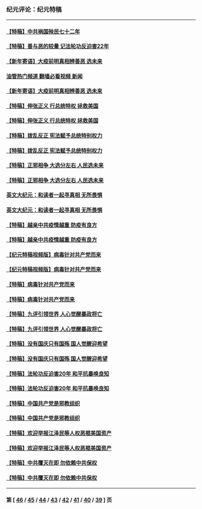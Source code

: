 ### 纪元评论：纪元特稿
---
#### [【特稿】中共祸国殃民七十二年](../../pages/nsc424/n13272607.md?04090330) 
#### [【特稿】善与恶的较量 记法轮功反迫害22年](../../pages/nsc424/n13086597.md?04090330) 
#### [【新年寄语】大疫前明真相辨善恶 选未来](../../pages/nsc424/n12660855.md?04090330) 
#### [油管热门频道 翻墙必看视频 新闻](ok?04090330)
#### [【新年寄语】大疫前明真相辨善恶 选未来](../../pages/nsc424/n12660855.md?04090330) 
#### [【特稿】伸张正义 行总统特权 拯救美国](../../pages/nsc424/n12616806.md?04090330) 
#### [【特稿】伸张正义 行总统特权 拯救美国](../../pages/nsc424/n12616806.md?04090330) 
#### [【特稿】拨乱反正 宪法赋予总统特别权力](../../pages/nsc424/n12598306.md?04090330) 
#### [【特稿】拨乱反正 宪法赋予总统特别权力](../../pages/nsc424/n12598306.md?04090330) 
#### [【特稿】正邪相争 大选分左右 人民选未来](../../pages/nsc424/n12545208.md?04090330) 
#### [【特稿】正邪相争 大选分左右 人民选未来](../../pages/nsc424/n12545208.md?04090330) 
#### [英文大纪元：和读者一起寻真相 无所畏惧](../../pages/nsc424/n12542027.md?04090330) 
#### [英文大纪元：和读者一起寻真相 无所畏惧](../../pages/nsc424/n12542027.md?04090330) 
#### [【特稿】越亲中共疫情越重 防疫有良方](../../pages/nsc424/n12042989.md?04090330) 
#### [【特稿】越亲中共疫情越重 防疫有良方](../../pages/nsc424/n12042989.md?04090330) 
#### [【纪元特稿视频版】病毒针对共产党而来](../../pages/nsc424/n11977328.md?04090330) 
#### [【纪元特稿视频版】病毒针对共产党而来](../../pages/nsc424/n11977328.md?04090330) 
#### [【特稿】病毒针对共产党而来](../../pages/nsc424/n11928818.md?04090330) 
#### [【特稿】病毒针对共产党而来](../../pages/nsc424/n11928818.md?04090330) 
#### [【特稿】九评引领世界 人心觉醒暴政将亡](../../pages/nsc424/n11660496.md?04090330) 
#### [【特稿】九评引领世界 人心觉醒暴政将亡](../../pages/nsc424/n11660496.md?04090330) 
#### [【特稿】没有国庆只有国殇 国人觉醒迎希望](../../pages/nsc424/n11549354.md?04090330) 
#### [【特稿】没有国庆只有国殇 国人觉醒迎希望](../../pages/nsc424/n11549354.md?04090330) 
#### [【特稿】法轮功反迫害20年 和平抗暴唤良知](../../pages/nsc424/n11389135.md?04090330) 
#### [【特稿】法轮功反迫害20年 和平抗暴唤良知](../../pages/nsc424/n11389135.md?04090330) 
#### [【特稿】中国共产党是邪教组织](../../pages/nsc424/n11355551.md?04090330) 
#### [【特稿】中国共产党是邪教组织](../../pages/nsc424/n11355551.md?04090330) 
#### [【特稿】欢迎举报江泽民等人权恶棍美国资产](../../pages/nsc424/n11303040.md?04090330) 
#### [【特稿】欢迎举报江泽民等人权恶棍美国资产](../../pages/nsc424/n11303040.md?04090330) 
#### [【特稿】中共覆灭在即 勿依赖中共保权](../../pages/nsc424/n11278510.md?04090330) 
#### [【特稿】中共覆灭在即 勿依赖中共保权](../../pages/nsc424/n11278510.md?04090330) 

---
#### 第 [ [46](./46.md?04090330) / [45](./45.md?04090330) / [44](./44.md?04090330) / [43](./43.md?04090330) / [42](./42.md?04090330) / [41](./41.md?04090330) / [40](./40.md?04090330) / [39](./39.md?04090330) ] 页
